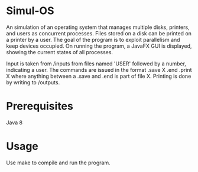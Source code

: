 # Simul-OS
An simulation of an operating system that manages multiple disks, printers, and users as concurrent processes. Files stored on a disk can be printed on a printer by a user. The goal of the program is to exploit parallelism and keep devices occupied. On running the program, a JavaFX GUI is displayed, showing the current states of all processes.

Input is taken from /inputs from files named 'USER' followed by a number, indicating a user. The commands are issued in the format
.save X
.end
.print X
where anything between a .save and .end is part of file X. Printing is done by writing to /outputs.

# Prerequisites
Java 8

# Usage
Use make to compile and run the program.
